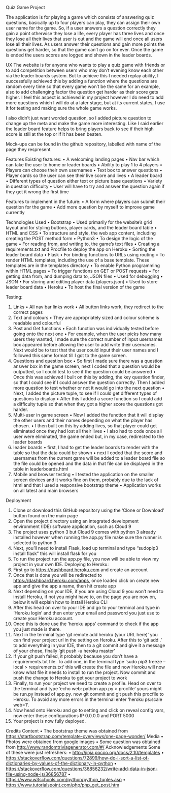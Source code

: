 Quiz Game Project

The application is for playing a game which consists of answering quiz questions, basically up to four players can play, they can assign their own user name for the game. So, if a user answers a question correctly they gain a point otherwise they lose a life, every player has three lives and once they lose all their lives that user is out and the game will end once all users lose all their lives. As users answer their questions and gain more points the questions get harder, so that the game can’t go on for ever. Once the game is ended the users scores are logged and shown in the leader boards.

UX
The website is for anyone who wants to play a quiz game with friends or to add competition between users who may don’t evening know each other via the leader boards system. But to achieve this I needed replay ability, I successfully achieved this by adding a function where the questions are random every time so that every game won’t be the same for an example, also to add challenging factor the question get harder as their score gets higher. I feel this aspect is achieved in my project however I do need to add more questions which I will do at a later stage, but at its current states, I use it for testing and making sure the whole game works.

I also didn’t just want worded question, so I added picture question to change up the meta and make the game more interesting. Like I said earlier the leader board feature helps to bring players back to see if their high score is still at the top or if it has been beaten. 



Mock-ups
can be found in the github repository, labelled with name of the page they respresent
 



Features
Existing features:
•	A welcoming landing pages
•	Nav bar which can take the user to home or leader boards
•	Ability to play 1 to 4 players
•	Players can choose their own usernames 
•	Text box to answer questions
•	Player cards so the user can see their live score and lives
•	A leader board
•	Different types of question either text or picture base questions
•	Variety in question difficulty
•	User will have to try and answer the question again if they get it wrong the first time
 
Features to implement in the future:
•	A form where players can submit their question for the game
•	Add more question by myself to improve game currently

Technologies Used
•	Bootstrap
•	Used primarily for the website’s grid layout and for styling buttons, player cards, and the leader board table
•	HTML and CSS
•	To structure and style, the web app content, including creating the POST method form
•	Python3
•	To design the logic of the game
•	For reading from, and writing to, the game’s text files
•	Creating a requirements.txt and Procfile to deploy the app on Heroku
•	Sorting the leader board data
•	Flask
•	For binding functions to URLs using routing
•	To render HTML templates, including the use of a base template. These templates are in the templates directory
•	To enable Python programming within HTML pages
•	To trigger functions on GET or POST requests
•	For getting data from, and dumping data to, JSON files
•	Used for debugging
•	JSON
•	For storing and editing player data (players.json) 
•	Used to store leader board data
•	Heroku
•	To host the final version of the game

Testing:
1.	Links
•	All nav bar links work 
•	All button links work, they redirect to the correct pages
2.	Text and colours
•	They are appropriately sized and colour scheme is readable and colourful
3.	Post and Get functions
•	Each function was individually tested before going onto the next one
•	For example, when the user picks how many users they wanted, I made sure the correct number of input usernames box appeared before allowing the user to add write their usernames. Next would be to test that the user could input their user names and I followed this same format till I got to the game screen.
4.	Questions and question box
•	So first I made sure there was a question answer box in the game screen, next I coded that a question would be outputted, so I could test to see if the question could be answered
•	Once this was achieved I built on this by adding, the key question finder, so that I could see if I could answer the question correctly. Then I added more question to test whether or not it would go into the next question
•	Next, I added the picture tuple, to see if I could get different types of questions to display
•	After this I added a score function so I could add a difficulty tuple so that when they got a higher score the questions got harder.
5.	Multi-user in game screen
•	Now I added the function that it will display the other users and their names depending on what the player has chosen. 
•	I then built on this by adding lives, so that player could get eliminated once they had lost all their lives
•	I also had to code once all user were eliminated, the game ended but, in my case, redirected to the leader boards
6.	leader boards
•	first, I had to get the leader boards to render with the table so that the data could be shown
•	next I coded that the score and usernames from the current game will be added to a leader board file so the file could be opened and the data in that file can be displayed in the table in leaderboards.html
7.	Mobile and browser testing
•	I tested the application on the smaller screen devices and it works fine on them, probably due to the lack of html and that I used a responsive bootstrap theme
•	Application works on all latest and main browsers 




Deployment
1.	Clone or download this GitHub repository using the ‘Clone or Download’ button found on the main page
2.	Open the project directory using an integrated development environment (IDE) software application, such as Cloud 9
3.	The project uses python 3 but Cloud 9 comes with python 3 already installed however when running the app.py file make sure the runner is selected to python 3
4.	Next, you’ll need to install Flask, load up terminal and type “sudopip3 install flask” this will install flask for you
5.	 To run the project run the app.py file, you now will be able to view my project in your own IDE.
Deploying to Heroku:
1.	First go to https://dashboard.heroku.com and create an account
2.	Once that is done you will be redirected to https://dashboard.heroku.com/apps, once loaded click on create new app and give the app a name, then hit create app
3.	Next depending on your IDE, if you are using Cloud 9 you won’t need to install Heroku, if not you might have to, on the page you are now on, below it will explain how to install Heroku CLI 
4.	After this head on over to your IDE and go to your terminal and type in ‘Heroku login’ and then enter your email and password you just use to create your Heroku account. 
5.	Once this is done use the ‘heroku apps’ command to check if the app you just made is there.
6.	Next in the terminal type ‘git remote add heroku (your URL here)’ you can find your project url in the setting on Heroku. After this to ‘git add .’ to add everything in your IDE, then to a git commit and give it a message of your chose, finally ‘git push -u heroku master’
7.	If your git push failed, it probably because you don’t have a requirements.txt file. To add one, in the terminal type ‘sudo pip3 freeze –local > requirements.txt’ this will create the file and now Heroku will now know what file it needs to install to run the project. Now commit and push the change to Heroku to get your project to work
8.	Finally, to run your project we need to create a profile. Head on over to the terminal and type ‘echo web: python app.py > procfile’ yours might be run.py instead of app.py. now git commit and git push this procfile to Heroku.  To avoid any more errors in the terminal enter ‘heroku ps:scale web=1’.
9.	Now head onto Heroku and go to setting and click on reveal config vars, now enter these configurations IP 0.0.0.0 and PORT 5000
10.	Your project is now fully deployed.
 


Credits
Content
•	The bootstrap theme was obtained from https://startbootstrap.com/template-overviews/one-page-wonder/
Media
•	Photos were obtained from google images
•	Some question was obtained from http://www.randomtriviagenerator.com/#/
Acknowledgements
Some of these were just refreshers: 
•	http://jinja.pocoo.org/docs/2.10/templates
•	https://stackoverflow.com/questions/72899/how-do-i-sort-a-list-of-dictionaries-by-values-of-the-dictionary-in-python
•	https://stackoverflow.com/questions/36856232/write-add-data-in-json-file-using-node-js/36856787
•	https://www.w3schools.com/python/python_tuples.asp
•	https://www.tutorialspoint.com/php/php_get_post.htm
